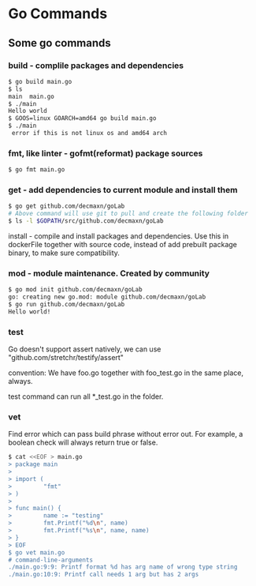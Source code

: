 # Go Commands


## Some go commands
### build - complile packages and dependencies
```bash
$ go build main.go
$ ls 
main  main.go
$ ./main
Hello world
$ GOOS=linux GOARCH=amd64 go build main.go
$ ./main
 error if this is not linux os and amd64 arch
```
### fmt, like linter - gofmt(reformat) package sources
```bash
$ go fmt main.go
```
### get - add dependencies to current module and install them
```bash
$ go get github.com/decmaxn/goLab
# Above command will use git to pull and create the following folder
$ ls -l $GOPATH/src/github.com/decmaxn/goLab
```
install - compile and install packages and dependencies. 
    Use this in dockerFile together with source code, instead of add prebuilt package binary, to make sure compatibility.

### mod - module maintenance. Created by community
```bash
$ go mod init github.com/decmaxn/goLab
go: creating new go.mod: module github.com/decmaxn/goLab
$ go run github.com/decmaxn/goLab
Hello world!
```
### test 

Go doesn't support assert natively, we can use "github.com/stretchr/testify/assert"

convention: We have foo.go together with foo_test.go in the same place, always.

test command can run all *_test.go in the folder.

### vet
Find error which can pass build phrase without error out. For example, a boolean check will always return true or false.

 ```bash
 $ cat <<EOF > main.go
> package main
> 
> import (
>         "fmt"
> )
> 
> func main() {
>         name := "testing"
>         fmt.Printf("%d\n", name)
>         fmt.Printf("%s\n", name, name)
> }
> EOF
$ go vet main.go
# command-line-arguments
./main.go:9:9: Printf format %d has arg name of wrong type string
./main.go:10:9: Printf call needs 1 arg but has 2 args
```
